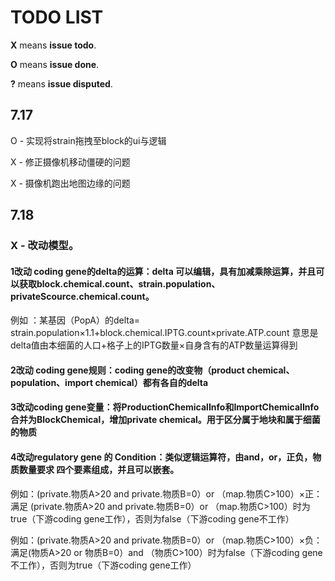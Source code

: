 # TODO LIST

**X** means **issue todo**.

**O** means **issue done**.

**?** means **issue disputed**.

## 7.17

O - 实现将strain拖拽至block的ui与逻辑

X - 修正摄像机移动僵硬的问题

X - 摄像机跑出地图边缘的问题

## 7.18

### X - 改动模型。
#### 1改动 coding gene的delta的运算：delta 可以编辑，具有加减乘除运算，并且可以获取block.chemical.count、strain.population、privateScource.chemical.count。

例如 ：某基因（PopA）的delta= strain.population×1.1+block.chemical.IPTG.count×private.ATP.count 意思是delta值由本细菌的人口+格子上的IPTG数量×自身含有的ATP数量运算得到

#### 2改动 coding gene规则：coding gene的改变物（product chemical、population、import chemical）都有各自的delta

#### 3改动coding gene变量：将ProductionChemicalInfo和ImportChemicalInfo合并为BlockChemical，增加private chemical。用于区分属于地块和属于细菌的物质

#### 4改动regulatory gene 的 Condition：类似逻辑运算符，由and，or，正负，物质数量要求 四个要素组成，并且可以嵌套。

例如：(private.物质A>20 and private.物质B=0）or （map.物质C>100）×正：满足 (private.物质A>20 and private.物质B=0）or （map.物质C>100）时为true（下游coding gene工作），否则为false（下游coding gene不工作）

例如：(private.物质A>20 and private.物质B=0）or （map.物质C>100）×负：满足(物质A>20 or 物质B=0）and （物质C>100）时为false（下游coding gene不工作），否则为true（下游coding gene工作）

